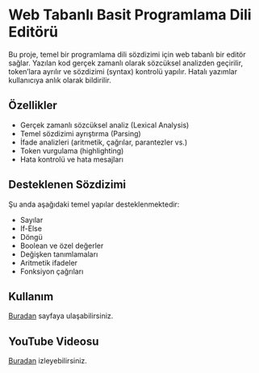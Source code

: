 # Web Tabanlı Basit Programlama Dili Editörü

Bu proje, temel bir programlama dili sözdizimi için web tabanlı bir editör sağlar. Yazılan kod gerçek zamanlı olarak sözcüksel analizden geçirilir, token’lara ayrılır ve sözdizimi (syntax) kontrolü yapılır. Hatalı yazımlar kullanıcıya anlık olarak bildirilir.

## Özellikler

- Gerçek zamanlı sözcüksel analiz (Lexical Analysis)
- Temel sözdizimi ayrıştırma (Parsing)
- İfade analizleri (aritmetik, çağrılar, parantezler vs.)
- Token vurgulama (highlighting)
- Hata kontrolü ve hata mesajları

## Desteklenen Sözdizimi

Şu anda aşağıdaki temel yapılar desteklenmektedir:

- Sayılar
- If-Else
- Döngü
- Boolean ve özel değerler
- Değişken tanımlamaları 
- Aritmetik ifadeler
- Fonksiyon çağrıları


## Kullanım

[Buradan](https://mlkyzgt.github.io/gercek-zamanli-soz-dizimi-vurgulayici-ayristirici/) sayfaya ulaşabilirsiniz.

## YouTube Videosu

[Buradan](https://youtu.be/R33egKmALM4?si=yTsC1zlmB0YlhPYH) izleyebilirsiniz.
